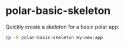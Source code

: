 # polar-basic-skeleton

Quickly create a skeleton for a basic polar app:

```sh
cp -R polar-basic-skeleton my-new-app
```
